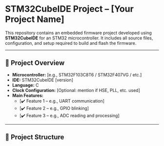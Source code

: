 # STM32CubeIDE Project – [Your Project Name]

This repository contains an embedded firmware project developed using **STM32CubeIDE** for an STM32 microcontroller. It includes all source files, configuration, and setup required to build and flash the firmware.

---

## 🧾 Project Overview

- **Microcontroller:** [e.g., STM32F103C8T6 / STM32F407VG / etc.]
- **IDE:** STM32CubeIDE [version]
- **Language:** C
- **Clock Configuration:** [Optional: mention if HSE, PLL, etc. used]
- **Main Features:**
  - [✔️ Feature 1 – e.g., UART communication]
  - [✔️ Feature 2 – e.g., GPIO blinking]
  - [✔️ Feature 3 – e.g., ADC reading and processing]

---

## 📁 Project Structure

